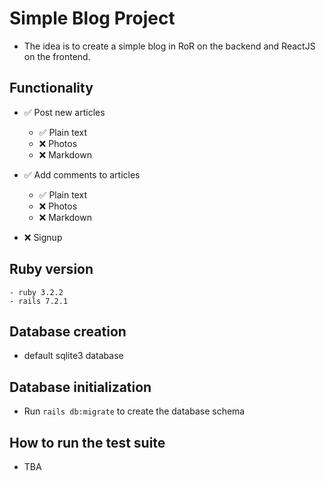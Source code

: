 # Simple Blog Project

- The idea is to create a simple blog in RoR on the backend and ReactJS on the frontend.

## Functionality
* &#x2705; Post new articles
    - &#x2705; Plain text
    - &#x274C; Photos
    - &#x274C; Markdown

* &#x2705; Add comments to articles
    - &#x2705; Plain text
    - &#x274C; Photos
    - &#x274C; Markdown

* &#x274C; Signup


## Ruby version
	- ruby 3.2.2
	- rails 7.2.1

## Database creation
* default sqlite3 database

## Database initialization
* Run `rails db:migrate` to create the database schema

## How to run the test suite
* TBA
